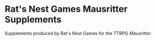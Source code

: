 # Rat's Nest Games Mausritter Supplements
Supplements produced by Rat's Nest Games for the TTRPG *Mausritter*.
